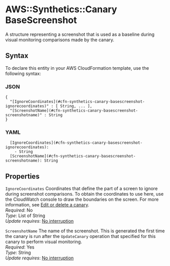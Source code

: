 # AWS::Synthetics::Canary BaseScreenshot<a name="aws-properties-synthetics-canary-basescreenshot"></a>

A structure representing a screenshot that is used as a baseline during visual monitoring comparisons made by the canary\.

## Syntax<a name="aws-properties-synthetics-canary-basescreenshot-syntax"></a>

To declare this entity in your AWS CloudFormation template, use the following syntax:

### JSON<a name="aws-properties-synthetics-canary-basescreenshot-syntax.json"></a>

```
{
  "[IgnoreCoordinates](#cfn-synthetics-canary-basescreenshot-ignorecoordinates)" : [ String, ... ],
  "[ScreenshotName](#cfn-synthetics-canary-basescreenshot-screenshotname)" : String
}
```

### YAML<a name="aws-properties-synthetics-canary-basescreenshot-syntax.yaml"></a>

```
  [IgnoreCoordinates](#cfn-synthetics-canary-basescreenshot-ignorecoordinates): 
    - String
  [ScreenshotName](#cfn-synthetics-canary-basescreenshot-screenshotname): String
```

## Properties<a name="aws-properties-synthetics-canary-basescreenshot-properties"></a>

`IgnoreCoordinates`  <a name="cfn-synthetics-canary-basescreenshot-ignorecoordinates"></a>
Coordinates that define the part of a screen to ignore during screenshot comparisons\. To obtain the coordinates to use here, use the CloudWatch console to draw the boundaries on the screen\. For more information, see [ Edit or delete a canary](https://docs.aws.amazon.com/AmazonCloudWatch/latest/monitoring/synthetics_canaries_deletion.html)\.  
*Required*: No  
*Type*: List of String  
*Update requires*: [No interruption](https://docs.aws.amazon.com/AWSCloudFormation/latest/UserGuide/using-cfn-updating-stacks-update-behaviors.html#update-no-interrupt)

`ScreenshotName`  <a name="cfn-synthetics-canary-basescreenshot-screenshotname"></a>
The name of the screenshot\. This is generated the first time the canary is run after the `UpdateCanary` operation that specified for this canary to perform visual monitoring\.  
*Required*: Yes  
*Type*: String  
*Update requires*: [No interruption](https://docs.aws.amazon.com/AWSCloudFormation/latest/UserGuide/using-cfn-updating-stacks-update-behaviors.html#update-no-interrupt)